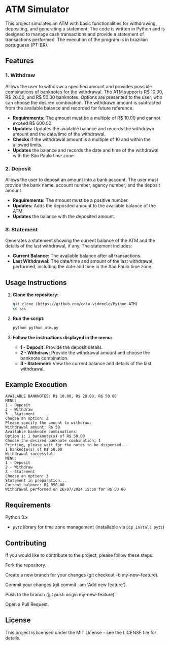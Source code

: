 # ATM Simulator

This project simulates an ATM with basic functionalities for withdrawing, depositing, and generating a statement. The code is written in Python and is designed to manage cash transactions and provide a statement of transactions performed. The execution of the program is in brazilian portuguese (PT-BR).

## Features
 
### 1. **Withdraw**

Allows the user to withdraw a specified amount and provides possible combinations of banknotes for the withdrawal. The ATM supports R$ 10.00, R$ 20.00, and R$ 50.00 banknotes. Options are presented to the user, who can choose the desired combination. The withdrawn amount is subtracted from the available balance and recorded for future reference.

- **Requirements:** The amount must be a multiple of R$ 10.00 and cannot exceed R$ 600.00.
- **Updates:** Updates the available balance and records the withdrawn amount and the date/time of the withdrawal.
- **Checks** if the withdrawal amount is a multiple of 10 and within the allowed limits.
- **Updates** the balance and records the date and time of the withdrawal with the São Paulo time zone.

### 2. **Deposit**

Allows the user to deposit an amount into a bank account. The user must provide the bank name, account number, agency number, and the deposit amount.

- **Requirements:** The amount must be a positive number.
- **Updates:** Adds the deposited amount to the available balance of the ATM.
- **Updates** the balance with the deposited amount.

### 3. **Statement**

Generates a statement showing the current balance of the ATM and the details of the last withdrawal, if any. The statement includes:

- **Current Balance:** The available balance after all transactions.
- **Last Withdrawal:** The date/time and amount of the last withdrawal performed, including the date and time in the São Paulo time zone.

## Usage Instructions

1. **Clone the repository:**

    ```bash
    git clone (https://github.com/caio-videmelo/Python_ATM)
    cd src
    ```

2. **Run the script:**

    ```bash
    python python_atm.py
    ```

3. **Follow the instructions displayed in the menu:**

    - **1 - Deposit:** Provide the deposit details.
    - **2 - Withdraw:** Provide the withdrawal amount and choose the banknote combination.
    - **3 - Statement:** View the current balance and details of the last withdrawal.

## Example Execution

```plaintext
AVAILABLE BANKNOTES: R$ 10.00, R$ 20.00, R$ 50.00
MENU:
1 - Deposit
2 - Withdraw
3 - Statement
Choose an option: 2
Please specify the amount to withdraw:
Withdrawal amount: R$ 50
Available banknote combinations:
Option 1: 1 banknote(s) of R$ 50.00
Choose the desired banknote combination: 1
Printing, please wait for the notes to be dispensed...
1 banknote(s) of R$ 50.00
Withdrawal successful!
MENU:
1 - Deposit
2 - Withdraw
3 - Statement
Choose an option: 3
Statement in preparation...
Current balance: R$ 950.00
Withdrawal performed on 26/07/2024 15:50 for R$ 50.00
````
## Requirements

Python 3.x
- `pytz` library for time zone management (installable via `pip install pytz`)

## Contributing

If you would like to contribute to the project, please follow these steps:

Fork the repository.

Create a new branch for your changes (git checkout -b my-new-feature).

Commit your changes (git commit -am 'Add new feature').

Push to the branch (git push origin my-new-feature).

Open a Pull Request.

## License

This project is licensed under the MIT License - see the LICENSE file for details.

